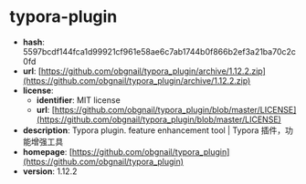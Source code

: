# typora-plugin

- **hash**: 5597bcdf144fca1d99921cf961e58ae6c7ab1744b0f866b2ef3a21ba70c2c0fd
- **url**: [https://github.com/obgnail/typora_plugin/archive/1.12.2.zip](https://github.com/obgnail/typora_plugin/archive/1.12.2.zip)
- **license**:
  - **identifier**: MIT license
  - **url**: [https://github.com/obgnail/typora_plugin/blob/master/LICENSE](https://github.com/obgnail/typora_plugin/blob/master/LICENSE)
- **description**: Typora plugin. feature enhancement tool | Typora 插件，功能增强工具
- **homepage**: [https://github.com/obgnail/typora_plugin](https://github.com/obgnail/typora_plugin)
- **version**: 1.12.2

